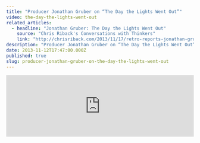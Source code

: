 ```yaml
---
title: "Producer Jonathan Gruber on “The Day the Lights Went Out”"
video: the-day-the-lights-went-out
related_articles:
  - headline: "Jonathan Gruber: The Day the Lights Went Out"
    source: "Chris Riback's Conversations with Thinkers"
    link: "http://chrisriback.com/2013/11/17/retro-reports-jonathan-gruber-the-day-the-lights-went-out/"
description: "Producer Jonathan Gruber on “The Day the Lights Went Out”"
date: 2013-11-12T17:47:00.000Z
published: true
slug: producer-jonathan-gruber-on-the-day-the-lights-went-out
---
```


<iframe width="100%" height="166" scrolling="no" frameborder="no" src="https://w.soundcloud.com/player/?url=https%3A//api.soundcloud.com/tracks/120659405&amp;color=ff6600&amp;show_artwork=false"></iframe>

